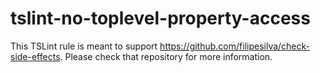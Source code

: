 # tslint-no-toplevel-property-access


This TSLint rule is meant to support https://github.com/filipesilva/check-side-effects. Please check that repository for more information.